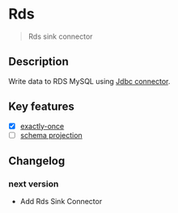 # Rds

> Rds sink connector

## Description

Write data to RDS MySQL using [Jdbc connector](Jdbc.md).

## Key features

- [X] [exactly-once](../../concept/connector-v2-features.md)
- [ ] [schema projection](../../concept/connector-v2-features.md)

## Changelog

### next version

- Add Rds Sink Connector